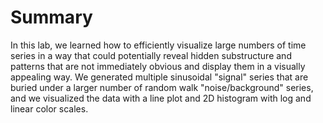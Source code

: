 # Summary

In this lab, we learned how to efficiently visualize large numbers of time series in a way that could potentially reveal hidden substructure and patterns that are not immediately obvious and display them in a visually appealing way. We generated multiple sinusoidal "signal" series that are buried under a larger number of random walk "noise/background" series, and we visualized the data with a line plot and 2D histogram with log and linear color scales.
